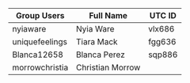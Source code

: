 | Group Users | Full Name | UTC ID |
| ----------- | --------- | ------ | 
| nyiaware    | Nyia Ware | vlx686 | 
| uniquefeelings | Tiara Mack | fgg636|
| Blanca12658 | Blanca Perez | sqp886 | 
| morrowchristia | Christian Morrow |
